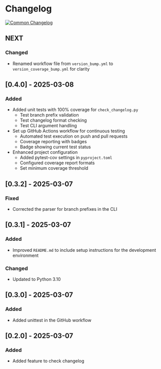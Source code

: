 # Changelog
[![Common Changelog](https://common-changelog.org/badge.svg)](https://common-changelog.org)

## NEXT

### Changed

- Renamed workflow file from `version_bump.yml` to `version_coverage_bump.yml` for clarity

## [0.4.0] - 2025-03-08

### Added

- Added unit tests with 100% coverage for `check_changelog.py`
  - Test branch prefix validation
  - Test changelog format checking
  - Test CLI argument handling
- Set up GitHub Actions workflow for continuous testing
  - Automated test execution on push and pull requests
  - Coverage reporting with badges
  - Badge showing current test status
- Enhanced project configuration
  - Added pytest-cov settings in `pyproject.toml`
  - Configured coverage report formats
  - Set minimum coverage threshold

## [0.3.2] - 2025-03-07

### Fixed

- Corrected the parser for branch prefixes in the CLI

## [0.3.1] - 2025-03-07

### Added

- Improved `README.md` to include setup instructions for the development environment

### Changed

- Updated to Python 3.10

## [0.3.0] - 2025-03-07

### Added

- Added unittest in the GitHub workflow

## [0.2.0] - 2025-03-07

### Added

- Added feature to check changelog
